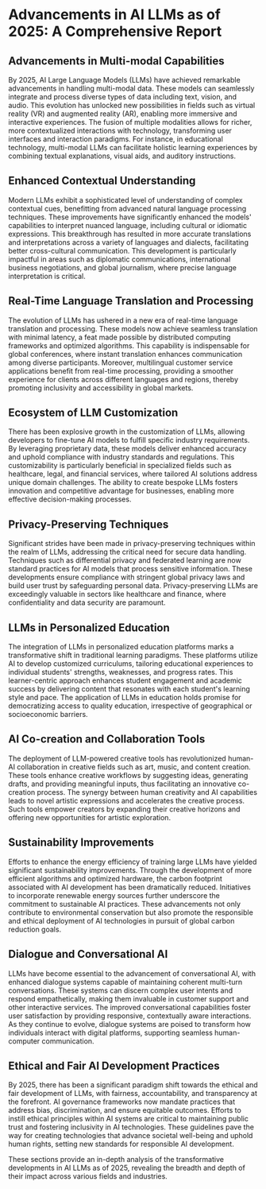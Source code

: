 # Advancements in AI LLMs as of 2025: A Comprehensive Report

## Advancements in Multi-modal Capabilities

By 2025, AI Large Language Models (LLMs) have achieved remarkable advancements in handling multi-modal data. These models can seamlessly integrate and process diverse types of data including text, vision, and audio. This evolution has unlocked new possibilities in fields such as virtual reality (VR) and augmented reality (AR), enabling more immersive and interactive experiences. The fusion of multiple modalities allows for richer, more contextualized interactions with technology, transforming user interfaces and interaction paradigms. For instance, in educational technology, multi-modal LLMs can facilitate holistic learning experiences by combining textual explanations, visual aids, and auditory instructions.

## Enhanced Contextual Understanding

Modern LLMs exhibit a sophisticated level of understanding of complex contextual cues, benefitting from advanced natural language processing techniques. These improvements have significantly enhanced the models' capabilities to interpret nuanced language, including cultural or idiomatic expressions. This breakthrough has resulted in more accurate translations and interpretations across a variety of languages and dialects, facilitating better cross-cultural communication. This development is particularly impactful in areas such as diplomatic communications, international business negotiations, and global journalism, where precise language interpretation is critical.

## Real-Time Language Translation and Processing

The evolution of LLMs has ushered in a new era of real-time language translation and processing. These models now achieve seamless translation with minimal latency, a feat made possible by distributed computing frameworks and optimized algorithms. This capability is indispensable for global conferences, where instant translation enhances communication among diverse participants. Moreover, multilingual customer service applications benefit from real-time processing, providing a smoother experience for clients across different languages and regions, thereby promoting inclusivity and accessibility in global markets.

## Ecosystem of LLM Customization

There has been explosive growth in the customization of LLMs, allowing developers to fine-tune AI models to fulfill specific industry requirements. By leveraging proprietary data, these models deliver enhanced accuracy and uphold compliance with industry standards and regulations. This customizability is particularly beneficial in specialized fields such as healthcare, legal, and financial services, where tailored AI solutions address unique domain challenges. The ability to create bespoke LLMs fosters innovation and competitive advantage for businesses, enabling more effective decision-making processes.

## Privacy-Preserving Techniques

Significant strides have been made in privacy-preserving techniques within the realm of LLMs, addressing the critical need for secure data handling. Techniques such as differential privacy and federated learning are now standard practices for AI models that process sensitive information. These developments ensure compliance with stringent global privacy laws and build user trust by safeguarding personal data. Privacy-preserving LLMs are exceedingly valuable in sectors like healthcare and finance, where confidentiality and data security are paramount.

## LLMs in Personalized Education

The integration of LLMs in personalized education platforms marks a transformative shift in traditional learning paradigms. These platforms utilize AI to develop customized curriculums, tailoring educational experiences to individual students' strengths, weaknesses, and progress rates. This learner-centric approach enhances student engagement and academic success by delivering content that resonates with each student's learning style and pace. The application of LLMs in education holds promise for democratizing access to quality education, irrespective of geographical or socioeconomic barriers.

## AI Co-creation and Collaboration Tools

The deployment of LLM-powered creative tools has revolutionized human-AI collaboration in creative fields such as art, music, and content creation. These tools enhance creative workflows by suggesting ideas, generating drafts, and providing meaningful inputs, thus facilitating an innovative co-creation process. The synergy between human creativity and AI capabilities leads to novel artistic expressions and accelerates the creative process. Such tools empower creators by expanding their creative horizons and offering new opportunities for artistic exploration.

## Sustainability Improvements

Efforts to enhance the energy efficiency of training large LLMs have yielded significant sustainability improvements. Through the development of more efficient algorithms and optimized hardware, the carbon footprint associated with AI development has been dramatically reduced. Initiatives to incorporate renewable energy sources further underscore the commitment to sustainable AI practices. These advancements not only contribute to environmental conservation but also promote the responsible and ethical deployment of AI technologies in pursuit of global carbon reduction goals.

## Dialogue and Conversational AI

LLMs have become essential to the advancement of conversational AI, with enhanced dialogue systems capable of maintaining coherent multi-turn conversations. These systems can discern complex user intents and respond empathetically, making them invaluable in customer support and other interactive services. The improved conversational capabilities foster user satisfaction by providing responsive, contextually aware interactions. As they continue to evolve, dialogue systems are poised to transform how individuals interact with digital platforms, supporting seamless human-computer communication.

## Ethical and Fair AI Development Practices

By 2025, there has been a significant paradigm shift towards the ethical and fair development of LLMs, with fairness, accountability, and transparency at the forefront. AI governance frameworks now mandate practices that address bias, discrimination, and ensure equitable outcomes. Efforts to instill ethical principles within AI systems are critical to maintaining public trust and fostering inclusivity in AI technologies. These guidelines pave the way for creating technologies that advance societal well-being and uphold human rights, setting new standards for responsible AI development.

These sections provide an in-depth analysis of the transformative developments in AI LLMs as of 2025, revealing the breadth and depth of their impact across various fields and industries.